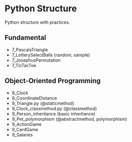 # Python Structure
Python structure with practices.

## Fundamental
- 7_PascalsTriangle
- 7_LotterySelectBalls (random, sample)
- 7_JosephusPermutation
- 7_TicTacToe

## Object-Oriented Programming
- 8_Clock
- 8_CoordinateDistance
- 9_Triangle.py (@staticmethod)
- 9_Clock_classmethod.py (@classmethod)
- 9_Person_inheritance (basic inheritance)
- 9_Pet_polymorphism (@abstractmethod, polymorphism)
- 9_ActionGame
- 9_CardGame
- 9_Salaries
